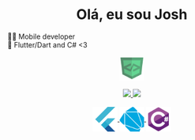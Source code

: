 <h1 align="center">Olá, eu sou Josh</h1>

🧑‍💻 Mobile developer<br>
🧠 Flutter/Dart and C# <3

<div align="center">
  <img align="center" alt="Josh-Dev" height="50" width="50" src="https://raw.githubusercontent.com/devicons/devicon/master/icons/devicon/devicon-original.svg">
</div>

<br>

<div align="center">
  <a href="https://github.com/JoshGodoyyy">
  <img height="180em" src="https://github-readme-stats-sigma-five.vercel.app/api?username=JoshGodoyyy&show_icons=true&theme=dark&include_all_commits=true&count_private=true"/>
  <img height="180em" src="https://github-readme-stats-sigma-five.vercel.app/api/top-langs/?username=JoshGodoyyy&layout=compact&langs_count=16&theme=dark"/>
</div>

<div align="center" style="display: inline_block"><br>
  <img align="center" alt="Josh-Fl" height="50" width="50" src="https://raw.githubusercontent.com/devicons/devicon/master/icons/flutter/flutter-original.svg">
  <img align="center" alt="Josh-Dr" height="50" width="50" src="https://raw.githubusercontent.com/devicons/devicon/master/icons/dart/dart-plain.svg">
  <img align="center" alt="Josh-Cs" height="50" width="50" src="https://raw.githubusercontent.com/devicons/devicon/master/icons/csharp/csharp-original.svg">
</div>

